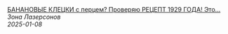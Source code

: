 <!--2025-01-08 10:00:44-->
<div class="yb">
  <a class="nodecor" href="/index.html?eda/bananovye_klecki_s_percem_proveryaju_recept_1929_goda_eto_sedobno">
    <img class="preview" data-videoid="fuDp45k1GjQ" src="https://i3.ytimg.com/vi/fuDp45k1GjQ/hqdefault.jpg" align="middle" alt="">
  </a>
  <div class="inlbl text">
    <a class="nodecor" href="/index.html?eda/bananovye_klecki_s_percem_proveryaju_recept_1929_goda_eto_sedobno">БАНАНОВЫЕ КЛЕЦКИ с перцем? Проверяю РЕЦЕПТ 1929 ГОДА! Это...</a><br>
    <i class="smaller2">Зона Лазерсoнов</i><br>
    <i class="smaller3">2025-01-08</i>
  </div>
</div>
